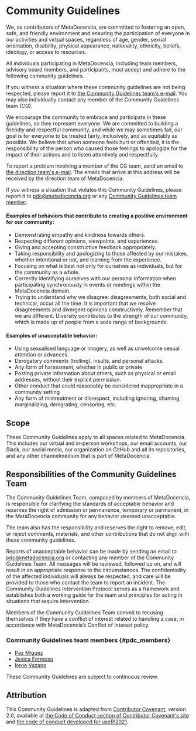 # Community Guidelines

We, as contributors of MetaDocencia, are committed to fostering an open, safe, and friendly environment and ensuring the participation of everyone in our activities and virtual spaces, regardless of age, gender, sexual orientation, disability, physical appearance, nationality, ethnicity, beliefs, ideology, or access to resources.

All individuals participating in MetaDocencia, including team members, advisory board members, and participants, must accept and adhere to the following community guidelines.

If you witness a situation where these community guidelines are not being respected, please report it to [the Community Guidelines team's e-mail](mailto:pdc@metadocencia.org). You may also individually contact any member of the Community Guidelines team (CG).

We encourage the community to embrace and participate in these guidelines, so they represent everyone. We are committed to building a friendly and respectful community, and while we may sometimes fail, our goal is for everyone to be treated fairly, inclusively, and as equitably as possible. We believe that when someone feels hurt or offended, it is the responsibility of the person who caused those feelings to apologize for the impact of their actions and to listen attentively and respectfully.

To report a problem involving a member of the CG team, send an email to [the direction team's e-mail](mailto:direccion@metadocencia.org). The emails that arrive at this address will be received by the direction team of MetaDocencia.

If you witness a situation that violates this Community Guidelines, please report it to [pdc@metadocencia.org](mailto:pdc@metadocencia.org) or any [Community Guidelines team member](#pdc_members).

#### Examples of behaviors that contribute to creating a positive environment for our community:

* Demonstrating empathy and kindness towards others.
* Respecting different opinions, viewpoints, and experiences.
* Giving and accepting constructive feedback appropriately.
* Taking responsibility and apologizing to those affected by our mistakes, whether intentional or not, and learning from the experience.
* Focusing on what is best not only for ourselves as individuals, but for the community as a whole.
* Correctly identifying ourselves with our personal information when participating synchronously in events or meetings within the MetaDocencia domain.
* Trying to understand why we disagree: disagreements, both social and technical, occur all the time. It is important that we resolve disagreements and divergent opinions constructively. Remember that we are different. Diversity contributes to the strength of our community, which is made up of people from a wide range of backgrounds.


#### Examples of unacceptable behavior:

* Using sexualised language or imagery, as well as unwelcome sexual attention or advances.
* Derogatory comments (trolling), insults, and personal attacks.
* Any form of harassment, whether in public or private
* Posting private information about others, such as physical or email addresses, without their explicit permission.
* Other conduct that could reasonably be considered inappropriate in a community setting
* Any form of mistreatment or disrespect, including ignoring, shaming, marginalizing, denigrating, censoring, etc.


## Scope

These Community Guidelines apply to all spaces related to MetaDocencia. This includes our virtual and in-person workshops, our email accounts, our Slack, our social media, our organization on GitHub and all its repositories, and any other channelmedium that is part of MetaDocencia.

## Responsibilities of the Community Guidelines Team

The Community Guidelines Team, composed by members of MetaDocencia, is responsible for clarifying the standards of acceptable behavior and reserves the right of admission or permanence, temporary or permanent, in the MetaDocencia community for any behavior deemed unacceptable.

The team also has the responsibility and reserves the right to remove, edit, or reject comments, materials, and other contributions that do not align with these community guidelines.

Reports of unacceptable behavior can be made by sending an email to [pdc@metadocencia.org](mailto:pdc@metadocencia.org) or contacting any member of the Community Guidelines Team. All messages will be reviewed, followed up on, and will result in an appropriate response to the circumstances. The confidentiality of the affected individuals will always be respected, and care will be provided to those who contact the team to report an incident. The Community Guidelines Intervention Protocol serves as a framework and establishes both a working guide for the team and principles for acting in situations that require intervention.

Members of the Community Guidelines Team commit to recusing themselves if they have a conflict of interest related to handling a case, in accordance with MetaDocencia’s Conflict of Interest policy.

### Community Guidelines team members {#pdc_members}

* [Paz Miguez](https://www.metadocencia.org/en/authors/pazmiguez/)
* [Jesica Formoso](https://www.metadocencia.org/en/authors/jformoso/)
* [Irene Vazano](https://www.metadocencia.org/en/authors/irenevazano/)

These Community Guidelines are subject to continuous review.

## Attribution

This Community Guidelines is adapted from [Contributor Covenant](https://www.contributor-covenant.org), version 2.0,
available at [the Code of Conduct section of Contributor Covenant's site]( https://www.contributor-covenant.org/es/version/2/0/code_of_conduct.html) and [the code of conduct developed for useR!2021](https://user2021.r-project.org/participation/coc/).
